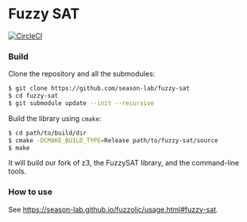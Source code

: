 # Fuzzy SAT

[![CircleCI](https://circleci.com/gh/season-lab/fuzzy-sat.svg?style=shield&circle-token=426e6fc0f049c0a748ff3487716cb303ebe9a918)](https://app.circleci.com/pipelines/github/season-lab/fuzzy-sat)

### Build

Clone the repository and all the submodules:
``` bash
$ git clone https://github.com/season-lab/fuzzy-sat 
$ cd fuzzy-sat
$ git submodule update --init --recursive
```

Build the library using `cmake`:
``` bash
$ cd path/to/build/dir
$ cmake -DCMAKE_BUILD_TYPE=Release path/to/fuzzy-sat/source
$ make
```

It will build our fork of z3, the FuzzySAT library, and the command-line tools.

### How to use
See https://season-lab.github.io/fuzzolic/usage.html#fuzzy-sat.
